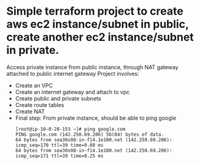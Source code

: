 # Simple terraform project to create aws ec2 instance/subnet in public, create another ec2 instance/subnet in private. 
Access private instance from public instance, through NAT gateway attached to public internet gateway
Project involves:
- Create an VPC
- Create an internet gateway and attach to vpc
- Create public and private subnets
- Create route tables
- Create NAT
- Final step:
   From private instance, should be able to ping google
   ```
   [root@ip-10-0-28-153 ~]# ping google.com
   PING google.com (142.250.69.206) 56(84) bytes of data.
   64 bytes from sea30s08-in-f14.1e100.net (142.250.69.206): icmp_seq=170 ttl=39 time=9.80 ms
   64 bytes from sea30s08-in-f14.1e100.net (142.250.69.206): icmp_seq=171 ttl=39 time=8.25 ms
  ```

